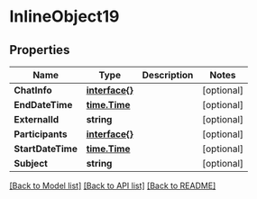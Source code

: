 # InlineObject19

## Properties

Name | Type | Description | Notes
------------ | ------------- | ------------- | -------------
**ChatInfo** | [**interface{}**](.md) |  | [optional] 
**EndDateTime** | [**time.Time**](time.Time.md) |  | [optional] 
**ExternalId** | **string** |  | [optional] 
**Participants** | [**interface{}**](.md) |  | [optional] 
**StartDateTime** | [**time.Time**](time.Time.md) |  | [optional] 
**Subject** | **string** |  | [optional] 

[[Back to Model list]](../README.md#documentation-for-models) [[Back to API list]](../README.md#documentation-for-api-endpoints) [[Back to README]](../README.md)


